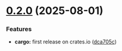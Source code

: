 # [0.2.0](https://github.com/BFoerschner/ccheck/compare/v0.1.0...v0.2.0) (2025-08-01)


### Features

* **cargo:** first release on crates.io ([dca705c](https://github.com/BFoerschner/ccheck/commit/dca705c3e9c3d97ce41482150ae20c7945dafd3b))
